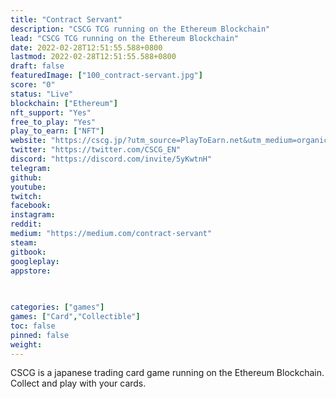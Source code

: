 ```yaml
---
title: "Contract Servant"
description: "CSCG TCG running on the Ethereum Blockchain"
lead: "CSCG TCG running on the Ethereum Blockchain"
date: 2022-02-28T12:51:55.588+0800
lastmod: 2022-02-28T12:51:55.588+0800
draft: false
featuredImage: ["100_contract-servant.jpg"]
score: "0"
status: "Live"
blockchain: ["Ethereum"]
nft_support: "Yes"
free_to_play: "Yes"
play_to_earn: ["NFT"]
website: "https://cscg.jp/?utm_source=PlayToEarn.net&utm_medium=organic&utm_campaign=gamepage"
twitter: "https://twitter.com/CSCG_EN"
discord: "https://discord.com/invite/5yKwtnH"
telegram: 
github: 
youtube: 
twitch: 
facebook: 
instagram: 
reddit: 
medium: "https://medium.com/contract-servant"
steam: 
gitbook: 
googleplay: 
appstore: 

  
    
categories: ["games"]
games: ["Card","Collectible"]
toc: false
pinned: false
weight: 
---
```

CSCG is a japanese trading card game running on the Ethereum Blockchain. Collect and play with your cards.
